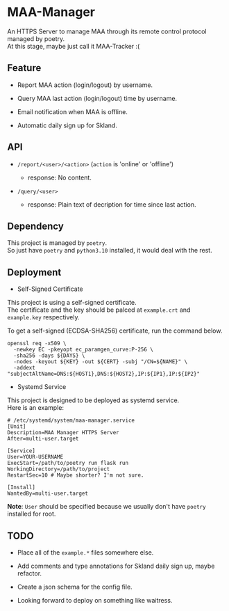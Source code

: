 # MAA-Manager

An HTTPS Server to manage MAA through its remote control protocol managed by poetry.  
At this stage, maybe just call it MAA-Tracker :(

## Feature

- Report MAA action (login/logout) by username.

- Query MAA last action (login/logout) time by username.

- Email notification when MAA is offline.

- Automatic daily sign up for Skland.

## API

- `/report/<user>/<action>` (`action` is 'online' or 'offline')

    - response: No content.

- `/query/<user>`

    - response: Plain text of decription for time since last action.

## Dependency

This project is managed by `poetry`.  
So just have `poetry` and `python3.10` installed, it would deal with the rest.

## Deployment

- Self-Signed Certificate

This project is using a self-signed certificate.  
The certificate and the key should be palced at `example.crt` and `example.key` respectively.

To get a self-signed (ECDSA-SHA256) certificate, run the command below.

    openssl req -x509 \
      -newkey EC -pkeyopt ec_paramgen_curve:P-256 \
      -sha256 -days ${DAYS} \
      -nodes -keyout ${KEY} -out ${CERT} -subj "/CN=${NAME}" \
      -addext "subjectAltName=DNS:${HOST1},DNS:${HOST2},IP:${IP1},IP:${IP2}"

- Systemd Service

This project is designed to be deployed as systemd service.  
Here is an example:

    # /etc/systemd/system/maa-manager.service
    [Unit]
    Description=MAA Manager HTTPS Server
    After=multi-user.target
    
    [Service]
    User=YOUR-USERNAME
    ExecStart=/path/to/poetry run flask run
    WorkingDirectory=/path/to/project
    RestartSec=10 # Maybe shorter? I'm not sure.
    
    [Install]
    WantedBy=multi-user.target

**Note**: `User` should be specified because we usually don't have `poetry` installed for root.

## TODO

- Place all of the `example.*` files somewhere else.

- Add comments and type annotations for Skland daily sign up, maybe refactor.

- Create a json schema for the config file.

- Looking forward to deploy on something like waitress.
